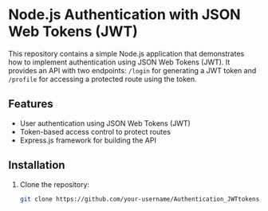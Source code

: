 # Node.js Authentication with JSON Web Tokens (JWT)

This repository contains a simple Node.js application that demonstrates how to implement authentication using JSON Web Tokens (JWT). It provides an API with two endpoints: `/login` for generating a JWT token and `/profile` for accessing a protected route using the token.

## Features

- User authentication using JSON Web Tokens (JWT)
- Token-based access control to protect routes
- Express.js framework for building the API

## Installation

1. Clone the repository:

   ```bash
   git clone https://github.com/your-username/Authentication_JWTtokens_NODEjs.git
